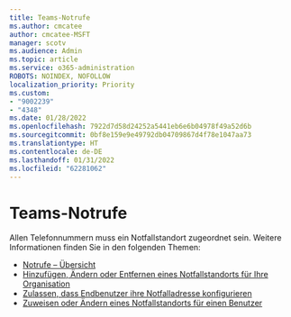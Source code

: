 ```yaml
---
title: Teams-Notrufe
ms.author: cmcatee
author: cmcatee-MSFT
manager: scotv
ms.audience: Admin
ms.topic: article
ms.service: o365-administration
ROBOTS: NOINDEX, NOFOLLOW
localization_priority: Priority
ms.custom:
- "9002239"
- "4348"
ms.date: 01/28/2022
ms.openlocfilehash: 7922d7d58d24252a5441eb6e6b04978f49a52d6b
ms.sourcegitcommit: 0bf8e159e9e49792db04709867d4f78e1047aa73
ms.translationtype: HT
ms.contentlocale: de-DE
ms.lasthandoff: 01/31/2022
ms.locfileid: "62281062"
---
```

# <a name="teams-emergency-calling"></a>Teams-Notrufe

Allen Telefonnummern muss ein Notfallstandort zugeordnet sein. Weitere Informationen finden Sie in den folgenden Themen:

- [Notrufe – Übersicht ](https://docs.microsoft.com/MicrosoftTeams/what-are-emergency-locations-addresses-and-call-routing)
- [Hinzufügen, Ändern oder Entfernen eines Notfallstandorts für Ihre Organisation](https://docs.microsoft.com/MicrosoftTeams/add-change-remove-emergency-location-organization)
- [Zulassen, dass Endbenutzer ihre Notfalladresse konfigurieren](https://docs.microsoft.com/microsoftteams/emergency-calling-dispatchable-location#enable-end-users-to-configure-their-emergency-address)
- [Zuweisen oder Ändern eines Notfallstandorts für einen Benutzer](https://docs.microsoft.com/MicrosoftTeams/assign-change-emergency-location-user)

